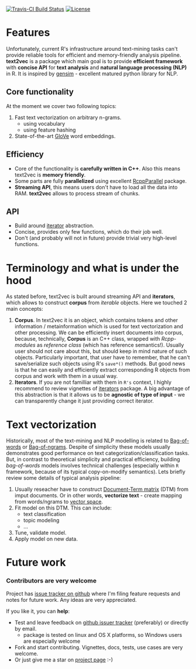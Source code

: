 [![Travis-CI Build Status](https://travis-ci.org/dselivanov/text2vec.svg?branch=master)](https://travis-ci.org/dselivanov/text2vec)
[![License](http://img.shields.io/:license-mit-blue.svg?style=flat)](http://badges.mit-license.org)
# Features
Unfortunately, current R's infrastructure around text-mining tasks can't provide reliable tools for efficient and memory-friendly analysis pipeline.
**text2vec** is a package which main goal is to provide **efficient framework** with **concise API** for **text analysis** and **natural language processing (NLP)** in R. It is inspired by [gensim](http://radimrehurek.com/gensim/) - excellent matured python library for NLP.

## Core functionality

At the moment we cover two following topics:  

1. Fast text vectorization on arbitrary n-grams.
    - using vocabulary
    - using feature hashing
2. State-of-the-art [GloVe](http://www-nlp.stanford.edu/projects/glove/) word embeddings.

## Efficiency  

- Core of the functionality is **carefully written in C++**. Also this means text2vec is **memory friendly**.
- Some parts are fully **parallelized** using excellent [RcppParallel](http://rcppcore.github.io/RcppParallel/) package. 
- **Streaming API**, this means users don't have to load all the data into RAM. **text2vec** allows to process stream of chunks.

## API

- Build around [iterator](https://en.wikipedia.org/wiki/Iterator) abstraction.
- Concise, provides only few functions, which do their job well.
- Don't (and probably will not in future) provide trivial very high-level functions.

# Terminology and what is under the hood

As stated before, text2vec is built around streaming API and **iterators**, which allows to construct **corpus** from *iterable* objects. Here we touched 2 main concepts:

1. **Corpus**.  In text2vec it is an object, which contains tokens and other information / metainformation which is used for text vectorization and other processing. We can be efficiently insert documents into corpus, because,  technically, **Corpus** is an C++ class, wrapped with *Rcpp-modules* as *reference class* (which has reference semantics!). Usually user should not care about this, but should keep in mind nature of such objects. Particularly important, that user have to remember, that he can't save/serialize such objects using R's `save*()` methods. But good news is that he can easily and efficiently extract corresponding R objects from corpus and work with them in a usual way.
1. **Iterators**. If you are not familliar with them in `R's` context, I highly recommend to review vignettes of [iterators](https://cran.r-project.org/web/packages/iterators/) package. A big advantage of this abstraction is that  it allows us to be **agnostic of type of input** - we can transparently change it just providing correct iterator.

# Text vectorization

Historically, most of the text-mining and NLP modelling is related to [Bag-of-words](https://en.wikipedia.org/wiki/Bag-of-words_model) or [Bag-of-ngrams](https://en.wikipedia.org/wiki/N-gram). Despite of simplicity these models usually demonstrates good performance on text categorization/classification tasks. But, in contrast to theoretical simplicity and practical efficiency, building *bag-of-words* models involves technical challenges (especially within `R` framework, because of its typical copy-on-modify semantics). Lets briefly review some details of typical analysis pipeline:

1. Usually reseacher have to construct [Document-Term matrix](https://en.wikipedia.org/wiki/Document-term_matrix) (DTM) from imput documents. Or in other words, **vectorize text** - create mapping from words/ngrams to [vector space](https://en.wikipedia.org/wiki/Vector_space_model).
1. Fit model on this DTM. This can include:
    - text classification
    - topic modeling
    - ...
1. Tune, validate model.
1. Apply model on new data.

# Future work

### Contributors are very welcome
Project has [issue tracker on github](https://github.com/dselivanov/text2vec/issues) where I'm filing feature requests and notes for future work. Any ideas are very appreciated.

If you like it, you can **help**:

- Test and leave feedback on [github issuer tracker](https://github.com/dselivanov/text2vec/issues) (preferably) or directly by email.
    - package is tested on linux and OS X platforms, so Windows users are especially welcome
- Fork and start contributing. Vignettes, docs, tests, use cases are very welcome.
- Or just give me a star on [project page](https://github.com/dselivanov/text2vec) :-)
